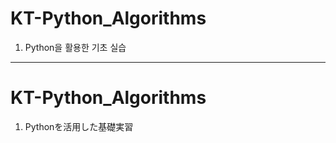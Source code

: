 # KT-Python_Algorithms
1. Python을 활용한 기초 실습




-----------------------------------------------------
# KT-Python_Algorithms
1. Pythonを活用した基礎実習
